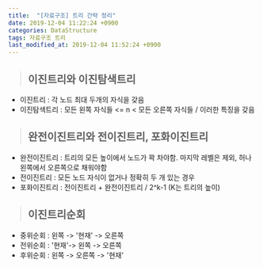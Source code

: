 ```yaml
---
title:  "[자료구조] 트리 간략 정리"
date: 2019-12-04 11:22:24 +0900
categories: DataStructure
tags: 자료구조 트리
last_modified_at: 2019-12-04 11:52:24 +0900
---
```


>## 이진트리와 이진탐색트리  
  
- 이진트리 : 각 노드 최대 두개의 자식을 갖음  
- 이진탐색트리 : 모든 왼쪽 자식들 <= n < 모든 오른쪽 자식들 / 이러한 특징을 갖음  
  
  
>## 완전이진트리와 전이진트리, 포화이진트리  
  
- 완전이진트리 : 트리의 모든 높이에서 노드가 꽉 차야함. 마지막 레벨은 제외, 허나 왼쪽에서 오른쪽으로 채워야함  
- 전이진트리 : 모든 노드 자식이 없거나 정확히 두 개 있는 경우  
- 포화이진트리 : 전이진트리 + 완전이진트리 / 2^k-1 (K는 트리의 높이)  
  
  
>## 이진트리순회  
  
- 중위순회 : 왼쪽 -> '현재' -> 오른쪽  
- 전위순회 : '현재'-> 왼쪽 -> 오른쪽  
- 후위순회 : 왼쪽 -> 오른쪽 -> '현재'  


